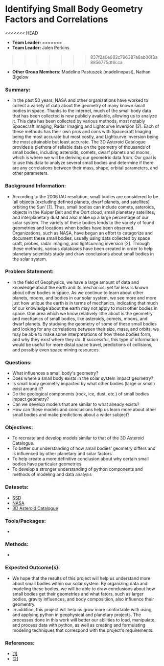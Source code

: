 # Identifying Small Body Geometry Factors and Correlations
<<<<<<< HEAD
- **Team Leader:**
=======
- **Team Leader:** Jalen Perkins
>>>>>>> 837f2a6e682c796387a8ab06f8a8856775df6cca
- **Other Group Members:** Madeline Pastuszek (madelinepast), Nathan Bigelow
### Summary:
- In the past 50 years, NASA and other organizations have worked to collect a variety of data about the geometry of many known small bodies in space. Thanks to the internet, much of the small body data that has been collected is now publicly available, allowing us to analyze it. This data has been collected by various methods, most notably Spacecraft imaging, Radar Imaging and Lightcurve Inversion [2]. Each of these methods has their own pros and cons with Spacecraft Imaging being the most accurate but most costly, and Lightcurve Inversion being the most attainable but least accurate. The 3D Asteroid Catalogue provides a plethora of reliable data on the geometry of thousands of small bodies, including asteroids, comets, dwarf planets and moons, which is where we will be deriving our geometric data from. Our goal is to use this data to analyze several small bodies and determine if there are any correlations between their mass, shape, orbital parameters, and other parameters. 

### Background Information:
- According to the 2006 IAU resolution, small bodies are considered to be 'all objects [excluding defined planets, dwarf planets, and satellites] orbiting the Sun' [1]. Thus, small bodies can include comets, asteroids, objects in the Kuiper Belt and the Oort cloud, small planetary satellites, and interplanetary dust and also make up a large percentage of our solar system. The variety of these bodies lends to the variety of found geometries and locations when bodies have been observed. Organizations, such as NASA, have begun an effort to catagorize and document these small bodies, usually using data collected by space craft, probes, radar imaging, and lightcurving inversion [2]. Through these methods, various databases have been created in order to help planetary scientists study and draw conclusions about small bodies in the solar system.

### Problem Statement:
- In the field of Geophysics, we have a large amount of data and knowledge about the earth and its mechanics, yet far less is known about other bodies in space. As we continue to learn about other planets, moons, and bodies in our solar system, we see more and more just how unique the earth is in terms of mechanics, indicating that much of our knowledge about the earth may not apply to most other bodies in space. One area which we know relatively little about is the geometry and mechanics of small bodies, like asteroids, comets, moons, and dwarf planets. By studying the geometry of some of these small bodies and looking for any correlations between their size, mass, and orbits, we may be able to make some interpretations of how these bodies form, and why they exist where they do. If successful, this type of information would be useful for more distal space travel, predictions of collisions, and possibly even space mining resources. 

### Questions:
- What influences a small body's geometry?
- Does where a small body exists in the solar system impact geometry?
- Is small body geometry impacted by what other bodies (large or small) exist around it?
- Do the geological components (rock, ice, dust, etc.) of small bodies impact geometry?
- Can we develop models that are similar to what already exists?
- How can these models and conclusions help us learn more about other small bodies and make predictions about a wider subject?
### Objectives:
- To recreate and develop models similar to that of the 3D Asteroid Catalogue.
- To better our understanding of how small bodies' geometry differs and is influenced by other planetary and solar factors
- To help create a more definitive conclusion about why certain small bodies have particular geometries
- To develop a stronger understanding of python components and methods of modeling and data analysis
### Datasets:
- [SSD](https://ssd.jpl.nasa.gov/tools/gravity.html#/)
- [NASA](https://pdssbn.astro.umd.edu/index.shtml)
- [3D Asteroid Catalogue](https://3d-asteroids.space/) 
### Tools/Packages:
-
### Methods:
-
### Expected Outcome(s):
- We hope that the results of this project will help us understand more about small bodies within our solar system. By organizing data and modeling these bodies, we will be able to draw conclusions about how small bodies get their geometries and what fators, such as larger bodies, gravity influences, and body compositiion, also influence their geomentry. 
- In addition, this project will help us grow more confortable with using and applying python in geophysical and planetary projects. The processes done in this work will better our abilities to load, manipulate, and process data with python, as well as creating and formulating modeling techniques that correspond with the project's requirements. 
### References:
- [[1]](https://www.iau.org/news/pressreleases/detail/iau0603/#3)
- [[2]](https://3d-asteroids.space/)
